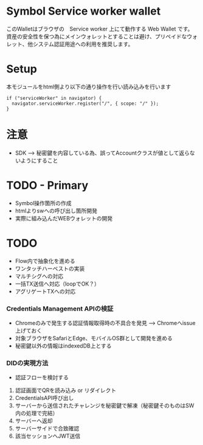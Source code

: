 # Symbol Service worker wallet
このWalletはブラウザの　Service worker 上にて動作する Web Wallet です。
資産の安全性を保つ為にメインウォレットとすることは避け、プリペイドなウォレット、他システム認証用途への利用を推奨します。

# Setup
本モジュールをhtml側より以下の通り操作を行い読み込みを行います

```
if ("serviceWorker" in navigator) {
  navigator.serviceWorker.register("/", { scope: "/" });
}
```

# 注意
- SDK --> 秘密鍵を内容している為、誤ってAccountクラスが値として返らないようにすること

# TODO - Primary
- Symbol操作箇所の作成
- htmlよりswへの呼び出し箇所開発
- 実際に組み込んだWEBウォレットの開発

# TODO
- Flow内で抽象化を進める
- ワンタッチハーベストの実装
- マルチシグへの対応
- 一括TX送信へ対応（loopでOK？）
- アグリゲートTXへの対応

### Credentials Management APIの検証
- Chromeのみで発生する認証情報取得時の不具合を発見 --> Chromeへissue上げておく
- 対象ブラウザをSafariとEdge、モバイルOS群として開発を進める
- 秘密鍵以外の情報はindexedDB上とする

### DIDの実現方法
- 認証フローを検討する
1. 認証画面でQRを読み込み or リダイレクト
2. CredentialsAPI呼び出し
3. サーバーから送信されたチャレンジを秘密鍵で解凍（秘密鍵そのものはSW内の処理で完結）
4. サーバーへ返却
5. サーバーサイドで合致確認
6. 該当セッションへJWT送信
